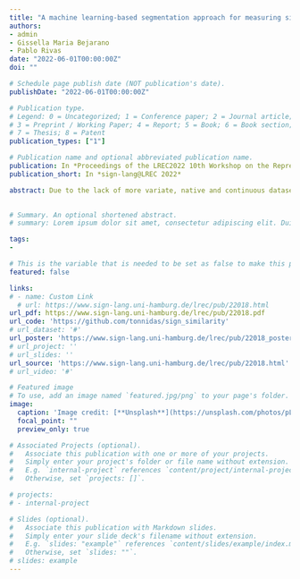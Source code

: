 ```yaml
---
title: "A machine learning-based segmentation approach for measuring similarity between sign languages"
authors:
- admin
- Gissella Maria Bejarano
- Pablo Rivas
date: "2022-06-01T00:00:00Z"
doi: ""

# Schedule page publish date (NOT publication's date).
publishDate: "2022-06-01T00:00:00Z"

# Publication type.
# Legend: 0 = Uncategorized; 1 = Conference paper; 2 = Journal article;
# 3 = Preprint / Working Paper; 4 = Report; 5 = Book; 6 = Book section;
# 7 = Thesis; 8 = Patent
publication_types: ["1"]

# Publication name and optional abbreviated publication name.
publication: In *Proceedings of the LREC2022 10th Workshop on the Representation and Processing of Sign Languages; Multilingual Sign Language Resources*
publication_short: In *sign-lang@LREC 2022*

abstract: Due to the lack of more variate, native and continuous datasets, sign languages are low-resources languages that can benefit from multilingualism in machine translation. In order to analyze the benefits of approaches like multilingualism, finding the similarity between sign languages can guide better matches and contributions between languages. However, calculating the similarity between sign languages again implies a laborious work to measure how close or distant signs are and their respective contexts. For that reason, we propose to support the similarity measurement between sign languages through a video-segmentation-based machine learning model that will quantify this match among signs of different countries' sign languages. Using a machine learning approach the similarity measurement process can run more smoothly, compared to a more manual approach. We use a pre-trained temporal segmentation model for British Sign Language (BSL). We test it on three datasets, an American Sign Language (ASL) dataset, an Indian Sign Language (ISL), and an Australian Sign Language (AUSLAN) dataset. We hypothesize that the percentage of segmented and recognized signs by this machine learning model can represent the percentage of overlap or similarity between British and the other three sign languages. In our ongoing work, we evaluate three metrics considering Swadesh's and Woodward's list and their synonyms. We found that our intermediate-strict metric coincides with a more classical analysis of the similarity between British and American Sign Language, as well as with the classical low measurement between Indian and British sign languages. On the other hand, our similarity measurement between British and Australian Sign language just holds for part of the Australian Sign Language and not the whole data sample.
 

# Summary. An optional shortened abstract.
# summary: Lorem ipsum dolor sit amet, consectetur adipiscing elit. Duis posuere tellus ac convallis placerat. Proin tincidunt magna sed ex sollicitudin condimentum.

tags:
- 

# This is the variable that is needed to be set as false to make this page visible, or true to avoid it 
featured: false

links:
# - name: Custom Link
  # url: https://www.sign-lang.uni-hamburg.de/lrec/pub/22018.html
url_pdf: https://www.sign-lang.uni-hamburg.de/lrec/pub/22018.pdf
url_code: 'https://github.com/tonnidas/sign_similarity'
# url_dataset: '#'
url_poster: 'https://www.sign-lang.uni-hamburg.de/lrec/pub/22018_poster.pdf'
# url_project: ''
# url_slides: ''
url_source: 'https://www.sign-lang.uni-hamburg.de/lrec/pub/22018.html'
# url_video: '#'

# Featured image
# To use, add an image named `featured.jpg/png` to your page's folder. 
image:
  caption: 'Image credit: [**Unsplash**](https://unsplash.com/photos/pLCdAaMFLTE)'
  focal_point: ""
  preview_only: true

# Associated Projects (optional).
#   Associate this publication with one or more of your projects.
#   Simply enter your project's folder or file name without extension.
#   E.g. `internal-project` references `content/project/internal-project/index.md`.
#   Otherwise, set `projects: []`.

# projects:
# - internal-project

# Slides (optional).
#   Associate this publication with Markdown slides.
#   Simply enter your slide deck's filename without extension.
#   E.g. `slides: "example"` references `content/slides/example/index.md`.
#   Otherwise, set `slides: ""`.
# slides: example
---
```


<!-- {{% callout note %}}
Click the *Cite* button above to demo the feature to enable visitors to import publication metadata into their reference management software.
{{% /callout %}}

{{% callout note %}}
Create your slides in Markdown - click the *Slides* button to check out the example.
{{% /callout %}}

Supplementary notes can be added here, including [code, math, and images](https://wowchemy.com/docs/writing-markdown-latex/). -->
